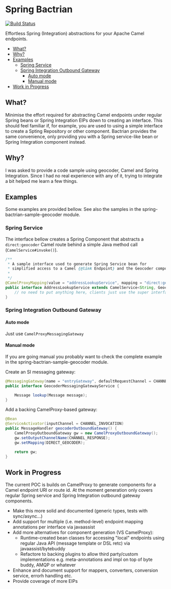 # Spring Bactrian

[![Build Status](https://travis-ci.org/manosbatsis/spring-bactrian.svg?branch=master)](https://travis-ci.org/manosbatsis/spring-bactrian) 

Effortless Spring (Integration) abstractions for your Apache Camel endpoints.

<!-- TOC depthFrom:2 depthTo:6 withLinks:1 updateOnSave:1 orderedList:0 -->

- [What?](#what)
- [Why?](#why)
- [Examples](#examples)
	- [Spring Service](#spring-service)
	- [Spring Integration Outbound Gateway](#spring-integration-outbound-gateway)
		- [Auto mode](#auto-mode)
		- [Manual mode](#manual-mode)
- [Work in Progress](#work-in-progress)

<!-- /TOC -->

## What?

Minimise the effort required for abstracting Camel endpoints under regular
Spring beans or Spring Integration EIPs down to creating an  interface. This should feel familiar if, for
example, you are used to using a simple interface to create a Spting Repository or other component. Bactrian
provides the same convenience, only providing you with a Spring service-like bean or Spring Integration component instead.

## Why?

I was asked to provide a code sample using geocoder, Camel and Spring Integration. Since I had no real experience with any of it,
trying to integrate a bit helped me learn a few things.

## Examples

Some examples are provided bellow. See also the samples in the spring-bactrian-sample-geocoder module.

### Spring Service

The interface bellow creates a Spring Component that abstracts a `direct:geocoder` Camel route behind a simple
Java method call (`CamelService#invoke()`).

```java
/**
 * A sample interface used to generate Spring Service bean for
 * simplified access to a Camel {@link Endpoint} and the Geocoder component
 *
 */
@CamelProxyMapping(value = "addressLookupService", mapping = "direct:geocode")
public interface AddressLookupService extends CamelService<String, GeocodeResponse> {
    // no need to put anything here, clients just use the super interface method
}

```

### Spring Integration Outbound Gateway

#### Auto mode

Just use `CamelProxyMessagingGateway`

#### Manual mode

If you are going manual you probably want to check the complete example in the spring-bactrian-sample-geocoder module.


Create an SI messaging gateway:

```java
@MessagingGateway(name = "entryGateway", defaultRequestChannel = CHANNEL_REQUEST)
public interface GeocoderMessagingGatewayService {

    Message lookup(Message message);
}
```

Add a backing CamelProxy-based gateway:

```java
@Bean
@ServiceActivator(inputChannel = CHANNEL_INVOCATION)
public MessageHandler geocoderOutboundGateway() {
    CamelProxyOutboundGateway gw = new CamelProxyOutboundGateway();
    gw.setOutputChannelName(CHANNEL_RESPONSE);
    gw.setMapping(DIRECT_GEOCODER);

    return gw;
}
```



##  Work in Progress

The current POC is builds on CamelProxy to generate components for a Camel endpoint URI or route id. At the moment
generation only covers regular Spring service and Spring Integration outbound gateway components.

- Make this more solid and documented (generic types, tests with sync/async...)
- Add support for multiple (i.e. method-level) endpoint mapping annotations per interface via javaassist
- Add more alternatives for component generation (VS CamelProxy):
    - Runtime-created bean classes for accessing "local" endpoints using regular Java API (message template or DSL retc) via javaassist/bytebuddy
    - Refactore to backing plugins to allow third party/custom implementations e.g. meta-annotations and impl on top of byte buddy, AMQP or whatever
- Enhance and document support for mappers, converters, conversion service, errorh handling etc.
- Provide coverage of more EIPs
